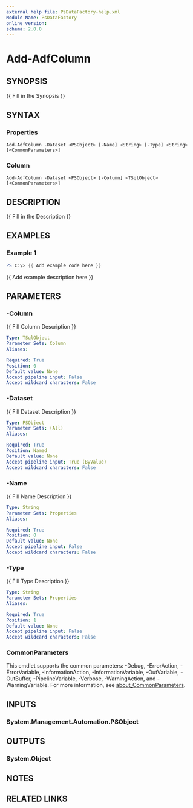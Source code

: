 ```yaml
---
external help file: PsDataFactory-help.xml
Module Name: PsDataFactory
online version:
schema: 2.0.0
---
```


# Add-AdfColumn

## SYNOPSIS
{{ Fill in the Synopsis }}

## SYNTAX

### Properties
```
Add-AdfColumn -Dataset <PSObject> [-Name] <String> [-Type] <String> [<CommonParameters>]
```

### Column
```
Add-AdfColumn -Dataset <PSObject> [-Column] <TSqlObject> [<CommonParameters>]
```

## DESCRIPTION
{{ Fill in the Description }}

## EXAMPLES

### Example 1
```powershell
PS C:\> {{ Add example code here }}
```

{{ Add example description here }}

## PARAMETERS

### -Column
{{ Fill Column Description }}

```yaml
Type: TSqlObject
Parameter Sets: Column
Aliases:

Required: True
Position: 0
Default value: None
Accept pipeline input: False
Accept wildcard characters: False
```

### -Dataset
{{ Fill Dataset Description }}

```yaml
Type: PSObject
Parameter Sets: (All)
Aliases:

Required: True
Position: Named
Default value: None
Accept pipeline input: True (ByValue)
Accept wildcard characters: False
```

### -Name
{{ Fill Name Description }}

```yaml
Type: String
Parameter Sets: Properties
Aliases:

Required: True
Position: 0
Default value: None
Accept pipeline input: False
Accept wildcard characters: False
```

### -Type
{{ Fill Type Description }}

```yaml
Type: String
Parameter Sets: Properties
Aliases:

Required: True
Position: 1
Default value: None
Accept pipeline input: False
Accept wildcard characters: False
```

### CommonParameters
This cmdlet supports the common parameters: -Debug, -ErrorAction, -ErrorVariable, -InformationAction, -InformationVariable, -OutVariable, -OutBuffer, -PipelineVariable, -Verbose, -WarningAction, and -WarningVariable. For more information, see [about_CommonParameters](http://go.microsoft.com/fwlink/?LinkID=113216).

## INPUTS

### System.Management.Automation.PSObject

## OUTPUTS

### System.Object
## NOTES

## RELATED LINKS
